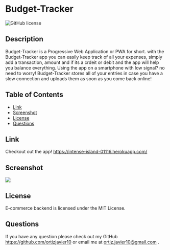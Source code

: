 # Budget-Tracker

![GitHub license](https://img.shields.io/badge/license-MIT-blue.svg)

## Description
Budget-Tracker is a Progressive Web Application or PWA for short. with the Budget-Tracker app you can easily keep track of all your expenses, simply add a transaction, amount and if its a crdeit or debit and the app will help you balance everything. Using the app on a smartphone with low signal? no need to worry! Budget-Tracker stores all of your entries in case you have a slow connection and uploads them as soon as you come back online!
## Table of Contents
* [Link](#link)
* [Screenshot](#Scrrenshot)
* [License](#license)
* [Questions](#questions)


## Link
Checkout out the app!
https://intense-island-01116.herokuapp.com/


## Screenshot
<img src="./images/screenshot.PNG" >

## License
E-commerce backend is licensed under the MIT License.

## Questions
If you have any question please check out my GitHub https://github.com/ortizjavier10 or email me at ortiz.javier10@gmail.com .


